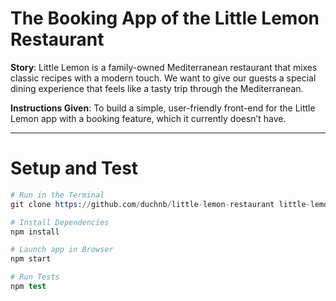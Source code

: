

# The Booking App of the Little Lemon Restaurant

**Story**: Little Lemon is a family-owned Mediterranean restaurant that mixes classic recipes with a modern touch. We want to give our guests a special dining experience that feels like a tasty trip through the Mediterranean.

**Instructions Given**: To build a simple, user-friendly front-end for the Little Lemon app with a booking feature, which it currently doesn’t have.

---

# Setup and Test

```s
# Run in the Terminal
git clone https://github.com/duchnb/little-lemon-restaurant little-lemon-restaurant

# Install Dependencies
npm install

# Launch app in Browser
npm start

# Run Tests
npm test

```

